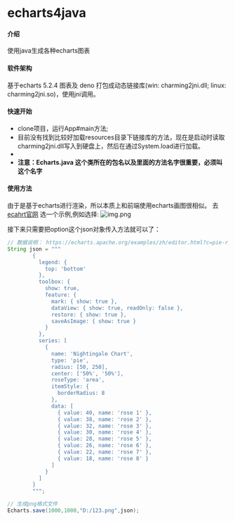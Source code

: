 # echarts4java

#### 介绍
使用java生成各种echarts图表

#### 软件架构
基于echarts 5.2.4 图表及 deno 打包成动态链接库(win: charming2jni.dll; linux: charming2jni.so)，使用jni调用。

#### 快速开始

- clone项目，运行App#main方法;
- 目前没有找到比较好加载resources目录下链接库的方法，现在是启动时读取charming2jni.dll写入到硬盘上，然后在通过System.load进行加载。 
- 
- **注意：Echarts.java 这个类所在的包名以及里面的方法名字很重要，必须叫这个名字**
#### 使用方法

由于是基于echarts进行渲染，所以本质上和前端使用echarts画图很相似。
去[ecahrt官网](https://echarts.apache.org/examples/zh/index.html) 选一个示例,例如选择:
![img.png](https://gitee.com/ychuanl/echarts4java/raw/master/img/img.png)

接下来只需要把option这个json对象传入方法就可以了：
```java
// 数据说明： https://echarts.apache.org/examples/zh/editor.html?c=pie-roseType-simple
String json = """
        {
          legend: {
            top: 'bottom'
          },
          toolbox: {
            show: true,
            feature: {
              mark: { show: true },
              dataView: { show: true, readOnly: false },
              restore: { show: true },
              saveAsImage: { show: true }
            }
          },
          series: [
            {
              name: 'Nightingale Chart',
              type: 'pie',
              radius: [50, 250],
              center: ['50%', '50%'],
              roseType: 'area',
              itemStyle: {
                borderRadius: 8
              },
              data: [
                { value: 40, name: 'rose 1' },
                { value: 38, name: 'rose 2' },
                { value: 32, name: 'rose 3' },
                { value: 30, name: 'rose 4' },
                { value: 28, name: 'rose 5' },
                { value: 26, name: 'rose 6' },
                { value: 22, name: 'rose 7' },
                { value: 18, name: 'rose 8' }
              ]
            }
          ]
        }
        """;

// 生成png格式文件
Echarts.save(1000,1000,"D:/123.png",json);
```